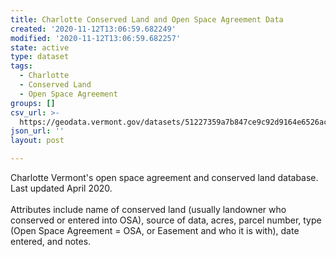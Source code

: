 ```yaml
---
title: Charlotte Conserved Land and Open Space Agreement Data
created: '2020-11-12T13:06:59.682249'
modified: '2020-11-12T13:06:59.682257'
state: active
type: dataset
tags:
  - Charlotte
  - Conserved Land
  - Open Space Agreement
groups: []
csv_url: >-
  https://geodata.vermont.gov/datasets/51227359a7b847ce9c92d9164e6526ac_0.csv?outSR=%7B%22latestWkid%22%3A3857%2C%22wkid%22%3A102100%7D
json_url: ''
layout: post

---
```

<div>Charlotte Vermont's open space agreement and conserved land database. 
Last updated April 2020. <br /></div><div><br /></div><div>Attributes include name of conserved land 
(usually landowner who conserved or entered into OSA), source of data, 
acres, parcel number, type (Open Space Agreement = OSA, or Easement and 
who it is with), date entered, and notes.</div>

